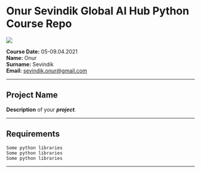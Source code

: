 # Onur Sevindik **Global AI Hub** Python Course Repo


![](img/newlogo.png)

**Course Date:** 05-09.04.2021  
**Name:** Onur  
**Surname:** Sevindik  
**Email:** sevindik.onur@gmail.com  

---

## Project Name
**Description** of your ***project***.

---

## Requirements
```
Some python libraries  
Some python libraries  
Some python libraries  
```
---
